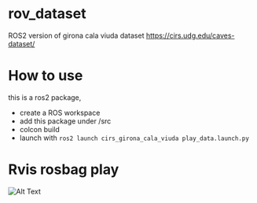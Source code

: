 # rov_dataset
ROS2 version of girona cala viuda dataset https://cirs.udg.edu/caves-dataset/

# How to use
this is a ros2 package, 
- create a ROS workspace
- add this package under /src 
- colcon build
- launch with `ros2 launch cirs_girona_cala_viuda play_data.launch.py`

# Rvis rosbag play
![Alt Text](https://github.com/PickNikRobotics/cirs_girona_cala_viuda/blob/main/docs/rov_dataset.gif)
